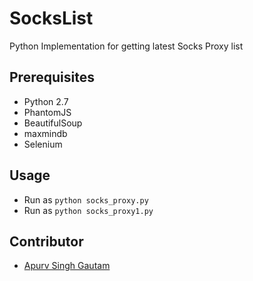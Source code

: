 # SocksList
Python Implementation for getting latest Socks Proxy list

## Prerequisites
- Python 2.7
- PhantomJS
- BeautifulSoup
- maxmindb
- Selenium

## Usage
- Run as `python socks_proxy.py`
- Run as `python socks_proxy1.py`

## Contributor
- [Apurv Singh Gautam](https://apurvsinghgautam.me)
